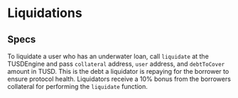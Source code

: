 # Liquidations

## Specs

To liquidate a user who has an underwater loan, call `liquidate` at the TUSDEngine and pass `collateral` address, `user` address, and `debtToCover` amount in TUSD. This is the debt a liquidator is repaying for the borrower to ensure protocol health. Liquidators receive a 10% bonus from the borrowers collateral for performing the `liquidate` function.
